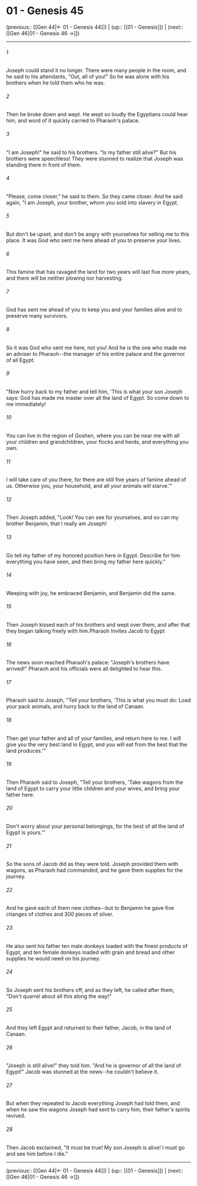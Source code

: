 # 01 - Genesis 45

(previous:: [[Gen 44|← 01 - Genesis 44]]) | (up:: [[01 - Genesis]]) | (next:: [[Gen 46|01 - Genesis 46 →]])

***


###### 1 
Joseph could stand it no longer. There were many people in the room, and he said to his attendants, "Out, all of you!" So he was alone with his brothers when he told them who he was. 

###### 2 
Then he broke down and wept. He wept so loudly the Egyptians could hear him, and word of it quickly carried to Pharaoh's palace. 

###### 3 
"I am Joseph!" he said to his brothers. "Is my father still alive?" But his brothers were speechless! They were stunned to realize that Joseph was standing there in front of them. 

###### 4 
"Please, come closer," he said to them. So they came closer. And he said again, "I am Joseph, your brother, whom you sold into slavery in Egypt. 

###### 5 
But don't be upset, and don't be angry with yourselves for selling me to this place. It was God who sent me here ahead of you to preserve your lives. 

###### 6 
This famine that has ravaged the land for two years will last five more years, and there will be neither plowing nor harvesting. 

###### 7 
God has sent me ahead of you to keep you and your families alive and to preserve many survivors. 

###### 8 
So it was God who sent me here, not you! And he is the one who made me an adviser to Pharaoh--the manager of his entire palace and the governor of all Egypt. 

###### 9 
"Now hurry back to my father and tell him, 'This is what your son Joseph says: God has made me master over all the land of Egypt. So come down to me immediately! 

###### 10 
You can live in the region of Goshen, where you can be near me with all your children and grandchildren, your flocks and herds, and everything you own. 

###### 11 
I will take care of you there, for there are still five years of famine ahead of us. Otherwise you, your household, and all your animals will starve.'" 

###### 12 
Then Joseph added, "Look! You can see for yourselves, and so can my brother Benjamin, that I really am Joseph! 

###### 13 
Go tell my father of my honored position here in Egypt. Describe for him everything you have seen, and then bring my father here quickly." 

###### 14 
Weeping with joy, he embraced Benjamin, and Benjamin did the same. 

###### 15 
Then Joseph kissed each of his brothers and wept over them, and after that they began talking freely with him.Pharaoh Invites Jacob to Egypt 

###### 16 
The news soon reached Pharaoh's palace: "Joseph's brothers have arrived!" Pharaoh and his officials were all delighted to hear this. 

###### 17 
Pharaoh said to Joseph, "Tell your brothers, 'This is what you must do: Load your pack animals, and hurry back to the land of Canaan. 

###### 18 
Then get your father and all of your families, and return here to me. I will give you the very best land in Egypt, and you will eat from the best that the land produces.'" 

###### 19 
Then Pharaoh said to Joseph, "Tell your brothers, 'Take wagons from the land of Egypt to carry your little children and your wives, and bring your father here. 

###### 20 
Don't worry about your personal belongings, for the best of all the land of Egypt is yours.'" 

###### 21 
So the sons of Jacob did as they were told. Joseph provided them with wagons, as Pharaoh had commanded, and he gave them supplies for the journey. 

###### 22 
And he gave each of them new clothes--but to Benjamin he gave five changes of clothes and 300 pieces of silver. 

###### 23 
He also sent his father ten male donkeys loaded with the finest products of Egypt, and ten female donkeys loaded with grain and bread and other supplies he would need on his journey. 

###### 24 
So Joseph sent his brothers off, and as they left, he called after them, "Don't quarrel about all this along the way!" 

###### 25 
And they left Egypt and returned to their father, Jacob, in the land of Canaan. 

###### 26 
"Joseph is still alive!" they told him. "And he is governor of all the land of Egypt!" Jacob was stunned at the news--he couldn't believe it. 

###### 27 
But when they repeated to Jacob everything Joseph had told them, and when he saw the wagons Joseph had sent to carry him, their father's spirits revived. 

###### 28 
Then Jacob exclaimed, "It must be true! My son Joseph is alive! I must go and see him before I die."

***

(previous:: [[Gen 44|← 01 - Genesis 44]]) | (up:: [[01 - Genesis]]) | (next:: [[Gen 46|01 - Genesis 46 →]])
